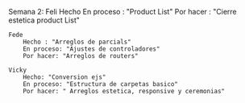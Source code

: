 Semana 2:
    Feli
        Hecho
        En proceso : "Product List"
        Por hacer : "Cierre estetica product List"

    Fede
        Hecho : "Arreglos de parcials"
        En proceso: "Ajustes de controladores"
        Por hacer: "Arreglos de routers"

    Vicky
        Hecho: "Conversion ejs"
        En proceso: "Estructura de carpetas basico"
        Por hacer: " Arreglos estetica, responsive y ceremonias"
